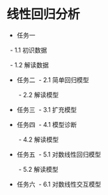 # 线性回归分析

- 任务一

    - 1.1 初识数据
  
    - 1.2 解读数据
  
- 任务二
    - 2.1 简单回归模型
  
    - 2.2 解读模型
  
- 任务三
    - 3.1 扩充模型
  
- 任务四
    - 4.1 模型诊断
  
    - 4.2 解读模型
  
- 任务五
    - 5.1 对数线性回归模型
  
    - 5.2 解读模型
  
- 任务六
    - 6.1 对数线性交互模型
